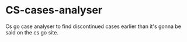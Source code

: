 # CS-cases-analyser

Cs go case analyser to find discontinued cases earlier than it's gonna be said on the cs go site.

